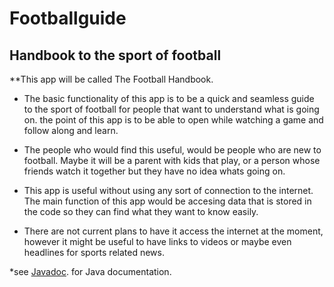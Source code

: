 # Footballguide

## Handbook to the sport of football

**This app will be called The Football Handbook.

* The basic functionality of this app is to be a quick and seamless guide to 
the sport of football for people that want to understand what is going on.
the point of this app is to be able to open while watching a game and follow 
along and learn.

* The people who would find this useful, would be people who are new to football.
Maybe it will be a parent with kids that play, or a person whose friends watch it together
but they have no idea whats going on.

* This app is useful without using any sort of connection to the internet. The main
function of this app would be accesing data that is stored in the code so they can
find what they want to know easily.

* There are not current plans to have it access the internet at the moment, however
it might be useful to have links to videos or maybe even headlines for sports related news.

*see [Javadoc](docs/api/). for Java documentation.